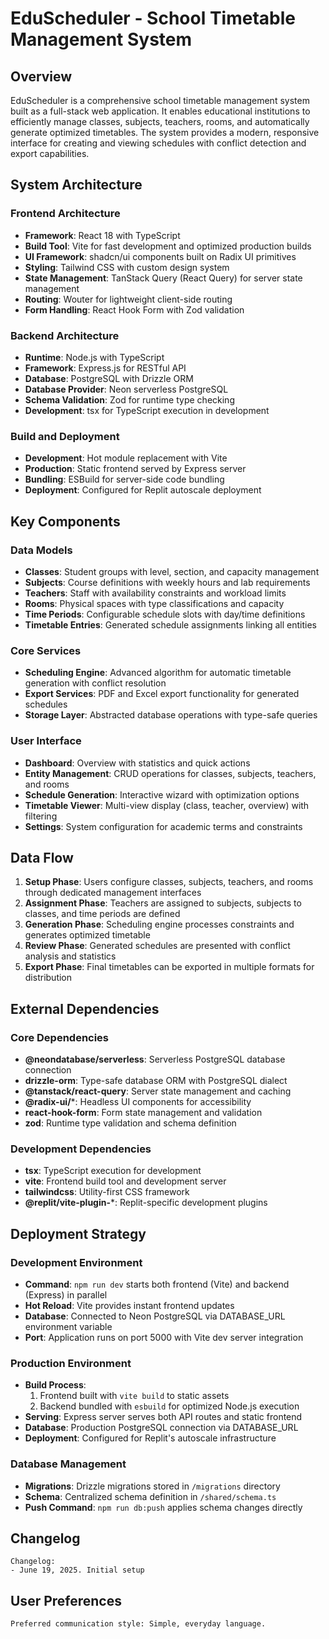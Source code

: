 # EduScheduler - School Timetable Management System

## Overview

EduScheduler is a comprehensive school timetable management system built as a full-stack web application. It enables educational institutions to efficiently manage classes, subjects, teachers, rooms, and automatically generate optimized timetables. The system provides a modern, responsive interface for creating and viewing schedules with conflict detection and export capabilities.

## System Architecture

### Frontend Architecture
- **Framework**: React 18 with TypeScript
- **Build Tool**: Vite for fast development and optimized production builds
- **UI Framework**: shadcn/ui components built on Radix UI primitives
- **Styling**: Tailwind CSS with custom design system
- **State Management**: TanStack Query (React Query) for server state management
- **Routing**: Wouter for lightweight client-side routing
- **Form Handling**: React Hook Form with Zod validation

### Backend Architecture
- **Runtime**: Node.js with TypeScript
- **Framework**: Express.js for RESTful API
- **Database**: PostgreSQL with Drizzle ORM
- **Database Provider**: Neon serverless PostgreSQL
- **Schema Validation**: Zod for runtime type checking
- **Development**: tsx for TypeScript execution in development

### Build and Deployment
- **Development**: Hot module replacement with Vite
- **Production**: Static frontend served by Express server
- **Bundling**: ESBuild for server-side code bundling
- **Deployment**: Configured for Replit autoscale deployment

## Key Components

### Data Models
- **Classes**: Student groups with level, section, and capacity management
- **Subjects**: Course definitions with weekly hours and lab requirements
- **Teachers**: Staff with availability constraints and workload limits
- **Rooms**: Physical spaces with type classifications and capacity
- **Time Periods**: Configurable schedule slots with day/time definitions
- **Timetable Entries**: Generated schedule assignments linking all entities

### Core Services
- **Scheduling Engine**: Advanced algorithm for automatic timetable generation with conflict resolution
- **Export Services**: PDF and Excel export functionality for generated schedules
- **Storage Layer**: Abstracted database operations with type-safe queries

### User Interface
- **Dashboard**: Overview with statistics and quick actions
- **Entity Management**: CRUD operations for classes, subjects, teachers, and rooms
- **Schedule Generation**: Interactive wizard with optimization options
- **Timetable Viewer**: Multi-view display (class, teacher, overview) with filtering
- **Settings**: System configuration for academic terms and constraints

## Data Flow

1. **Setup Phase**: Users configure classes, subjects, teachers, and rooms through dedicated management interfaces
2. **Assignment Phase**: Teachers are assigned to subjects, subjects to classes, and time periods are defined
3. **Generation Phase**: Scheduling engine processes constraints and generates optimized timetable
4. **Review Phase**: Generated schedules are presented with conflict analysis and statistics
5. **Export Phase**: Final timetables can be exported in multiple formats for distribution

## External Dependencies

### Core Dependencies
- **@neondatabase/serverless**: Serverless PostgreSQL database connection
- **drizzle-orm**: Type-safe database ORM with PostgreSQL dialect
- **@tanstack/react-query**: Server state management and caching
- **@radix-ui/***: Headless UI components for accessibility
- **react-hook-form**: Form state management and validation
- **zod**: Runtime type validation and schema definition

### Development Dependencies
- **tsx**: TypeScript execution for development
- **vite**: Frontend build tool and development server
- **tailwindcss**: Utility-first CSS framework
- **@replit/vite-plugin-***: Replit-specific development plugins

## Deployment Strategy

### Development Environment
- **Command**: `npm run dev` starts both frontend (Vite) and backend (Express) in parallel
- **Hot Reload**: Vite provides instant frontend updates
- **Database**: Connected to Neon PostgreSQL via DATABASE_URL environment variable
- **Port**: Application runs on port 5000 with Vite dev server integration

### Production Environment
- **Build Process**: 
  1. Frontend built with `vite build` to static assets
  2. Backend bundled with `esbuild` for optimized Node.js execution
- **Serving**: Express server serves both API routes and static frontend
- **Database**: Production PostgreSQL connection via DATABASE_URL
- **Deployment**: Configured for Replit's autoscale infrastructure

### Database Management
- **Migrations**: Drizzle migrations stored in `/migrations` directory
- **Schema**: Centralized schema definition in `/shared/schema.ts`
- **Push Command**: `npm run db:push` applies schema changes directly

## Changelog

```
Changelog:
- June 19, 2025. Initial setup
```

## User Preferences

```
Preferred communication style: Simple, everyday language.
```